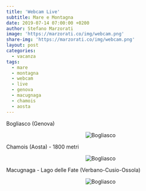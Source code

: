 ```yaml
---
title: 'Webcam Live'
subtitle: Mare e Montagna
date: 2019-07-14 07:00:00 +0200
author: Stefano Marzorati
image: 'https://marzorati.co/img/webcam.png'
share-img: 'https://marzorati.co/img/webcam.png'
layout: post
categories:
  - vacanza
tags:
  - mare
  - montagna
  - webcam
  - live
  - genova
  - macugnaga
  - chamois
  - aosta
---
```

Bogliasco (Genova)
<center>
<img alt="Bogliasco" src="http://www.prolocobogliasco.it/webcam/current_hd.jpg">
</center>

Chamois (Aosta) - 1800 metri
<center>
<img alt="Bogliasco" src="http://www.comune.chamois.ao.it/wcam/webcam_images/chamois.jpg">
</center>

Macugnaga - Lago delle Fate (Verbano-Cusio-Ossola)
<center>
<img alt="Bogliasco" src="http://www.macugnaga-monterosa.it/images/webcams/lago-delle-fate.jpg/1024x768.jpg">
</center>

